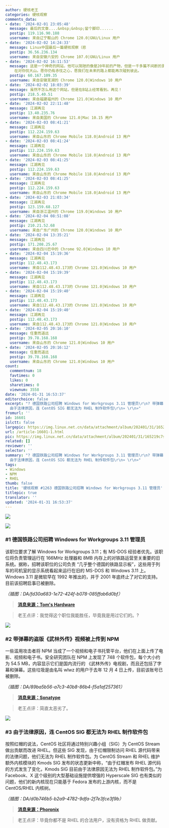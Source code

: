 ```yaml
---
author: 硬核老王
categories: 硬核观察
comments_data:
- date: '2024-02-01 23:05:48'
  message: 最后的文章....&nbsp;&nbsp;留个脚印......
  postip: 119.116.90.188
  username: 来自辽宁鞍山的 Chrome 120.0|GNU/Linux 用户
- date: '2024-02-02 14:24:33'
  message: Linux中国最后一篇硬核观察（悲
  postip: 36.56.236.134
  username: 来自安徽六安的 Chrome 107.0|GNU/Linux 用户
- date: '2024-02-02 16:11:53'
  message: 这是一个神奇的网站，他可以简陋的像是20年前的产物，但是一千多篇不间断的更新，让每一次的更新都像一个新奇的存在，貌似看到这些新闻背后是一个对行业有着丰富体会的老大哥
    在对你侃大山。愿你仍有赤忱之心，愿我们在未来的路上都能再次碰到彼此。
  postip: 60.167.109.35
  username: 来自安徽芜湖的 Chrome 120.0|Windows 10 用户
- date: '2024-02-02 18:03:39'
  message: 虽然不怎么用这个网站，但是在B站上经常看到。再见！
  postip: 218.5.40.51
  username: 来自福建福州的 Chrome 121.0|Windows 10 用户
- date: '2024-02-02 22:11:48'
  message: 江湖再见
  postip: 13.40.235.76
  username: 来自美国的 Chrome 121.0|Mac 10.15 用户
- date: '2024-02-03 08:41:21'
  message: 江湖再见
  postip: 112.224.159.63
  username: 来自山东的 Chrome Mobile 118.0|Android 13 用户
- date: '2024-02-03 08:41:24'
  message: 江湖再见
  postip: 112.224.159.63
  username: 来自山东的 Chrome Mobile 118.0|Android 13 用户
- date: '2024-02-03 08:41:25'
  message: 江湖再见
  postip: 112.224.159.63
  username: 来自山东的 Chrome Mobile 118.0|Android 13 用户
- date: '2024-02-03 08:41:25'
  message: 江湖再见
  postip: 112.224.159.63
  username: 来自山东的 Chrome Mobile 118.0|Android 13 用户
- date: '2024-02-03 21:03:34'
  message: 江湖再见
  postip: 123.159.68.127
  username: 来自浙江温州的 Chrome 119.0|Windows 10 用户
- date: '2024-02-04 08:51:08'
  message: 江湖再见
  postip: 210.21.52.68
  username: 来自广东广州的 Chrome 120.0|Windows 10 用户
- date: '2024-02-04 13:35:21'
  message: 江湖再见
  postip: 171.208.25.67
  username: 来自四川巴中的 Chrome 92.0|Windows 10 用户
- date: '2024-02-04 15:19:36'
  message: 江湖再见
  postip: 112.48.43.173
  username: 来自112.48.43.173的 Chrome 121.0|Windows 10 用户
- date: '2024-02-04 15:19:39'
  message: 江湖再见
  postip: 112.48.43.173
  username: 来自112.48.43.173的 Chrome 121.0|Windows 10 用户
- date: '2024-02-04 15:19:40'
  message: 江湖再见
  postip: 112.48.43.173
  username: 来自112.48.43.173的 Chrome 121.0|Windows 10 用户
- date: '2024-02-04 15:19:40'
  message: 江湖再见
  postip: 112.48.43.173
  username: 来自112.48.43.173的 Chrome 121.0|Windows 10 用户
- date: '2024-02-05 20:16:10'
  message: 任重而道远
  postip: 39.78.168.168
  username: 来自山东的 Chrome 121.0|Windows 10 用户
- date: '2024-02-05 20:16:12'
  message: 任重而道远
  postip: 39.78.168.168
  username: 来自山东的 Chrome 121.0|Windows 10 用户
count:
  commentnum: 18
  favtimes: 0
  likes: 0
  sharetimes: 0
  viewnum: 3558
date: '2024-01-31 16:53:37'
editorchoice: false
excerpt: "? 德国铁路公司招聘 Windows for Workgroups 3.11 管理员\r\n? 带弹幕的盗版《武林外传》视频被上传到 NPM\r\n?
  由于法律原因，连 CentOS SIG 都无法为 RHEL 制作软件包\r\n» \r\n»"
fromurl: ''
id: 16601
islctt: false
largepic: https://img.linux.net.cn/data/attachment/album/202401/31/165219c7syxaqeaw0ekyix.jpg
url: /article-16601-1.html
pic: https://img.linux.net.cn/data/attachment/album/202401/31/165219c7syxaqeaw0ekyix.jpg.thumb.jpg
related: []
reviewer: ''
selector: ''
summary: "? 德国铁路公司招聘 Windows for Workgroups 3.11 管理员\r\n? 带弹幕的盗版《武林外传》视频被上传到 NPM\r\n?
  由于法律原因，连 CentOS SIG 都无法为 RHEL 制作软件包\r\n» \r\n»"
tags:
- Windows
- NPM
- RHEL
thumb: false
title: '硬核观察 #1263 德国铁路公司招聘 Windows for Workgroups 3.11 管理员'
titlepic: true
translator: ''
updated: '2024-01-31 16:53:37'
---
```


![](/data/attachment/album/202401/31/165219c7syxaqeaw0ekyix.jpg)


![](/data/attachment/album/202401/31/165231hw1v7zdq72vv7z1t.png)


### #1 德国铁路公司招聘 Windows for Workgroups 3.11 管理员


该职位要求了解 Windows for Workgroups 3.11；有 MS-DOS 经验者优先。该职位将负责管理运行在 166MHz 处理器和 8MB 内存上的对铁路运营至关重要的旧系统。据称，招聘该职位的公司负责 “几乎整个德国的铁路显示板”，这些用于列车的司机室的显示系统看起来运行在旧的 MS-DOS 和 Windows 3.11 上。Windows 3.11 是微软早在 1992 年推出的，并于 2001 年底终止了对它的支持。目前该招聘启事已被删除。


*（插图：DA/fd30a683-1e72-424f-b078-085ffab6d0bf）*



> 
> **[消息来源：Tom's Hardware](https://www.tomshardware.com/software/windows/ms-dos-and-windows-311-still-run-train-dashboards-at-german-railway-company-listed-admin-job-for-30-year-old-operating-system)**
> 
> 
> 



> 
> 老王点评：我觉得这个职位我能胜任，毕竟我是用过它们的。?
> 
> 
> 


![](/data/attachment/album/202401/31/165253rzu0iopk6hoolwuu.png)


### #2 带弹幕的盗版《武林外传》视频被上传到 NPM


一些滥用攻击者将 NPM 当成了一个视频和电子书托管平台，他们在上面上传了电影、视频和电子书。安全研究团队在 NPM 上发现了 748 个软件包，每个大小约为 54.5 MB，内容显示它们是国内流行的 《武林外传》电视剧，而且还包括了字幕和弹幕。这些垃圾是由名叫 wlwz 的用户于去年 12 月 4 日上传，目前该账号已被删除。


*（插图：DA/89ba5b56-a7c3-40b8-86b4-f5a1af257361）*



> 
> **[消息来源：Sonatype](https://blog.sonatype.com/npm-flooded-with-748-packages-that-store-movies)**
> 
> 
> 



> 
> 老王点评：简直太恶劣了。
> 
> 
> 


![](/data/attachment/album/202401/31/165318vhqbxzbbkxtx0b43.png)


### #3 由于法律原因，连 CentOS SIG 都无法为 RHEL 制作软件包


按照红帽的说法，CentOS 社区将通过特别兴趣小组（SIG）为 CentOS Stream 做出贡献而改进 RHEL。但这些 SIG 发现，由于红帽限制访问 RHEL 源代码带来的法律问题，他们无法为 RHEL 制作软件包。为 CentOS Stream 和 RHEL 维护额外内核模块的 Kmods SIG 发布的状态更新中称，“由于红帽发布 RHEL 源代码的方式发生了变化，Kmods SIG 目前由于法律原因无法为 RHEL 制作软件包。”为 Facebook、X 这个级别的大型基础设施提供增强的 Hyperscale SIG 也有类似的问题，他们的新内核现在只能基于 Fedora 发布的上游内核，而不是 CentOS/RHEL 内核树。


*（插图：DA/d0b746b5-b2a9-4782-9dfa-2f7e3fce3f9b）*



> 
> **[消息来源：Phoronix](https://www.phoronix.com/news/CentOS-RHEL-Kernel-Headaches)**
> 
> 
> 



> 
> 老王点评：毕竟你都不是 RHEL 的合法用户，没有资格为 RHEL 做贡献。
> 
> 
>